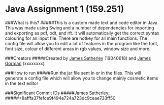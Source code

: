 # Java Assignment 1 (159.251)

###What is this?
#####This is a custom made text and code editor in Java. This was made using Swing and a number of dependencies for importing and exporting as pdf, odt, and rft. It will automatically get the correct syntax colouring for an input file. There are hotkey for all main functions. The config file will allow you to edit a lot of features in the program like the font, font size, colour of different areas in rgb values, window size and more.

###Creators
#####Created by [James Satherley](https://github.com/JamesSatherley) (19040618) and [James Gorman](https://github.com/james50777) (xxxxxxxx)

###How to run
#####Run the jar file sent in or in the files. This will generate a config file which will allow you to change mainly cosmetic items in the text editor

###Significant Commit IDs
#####James Satherley; 
#####+8afffa37fefce9f494e724a723dc9ceae733ff50

